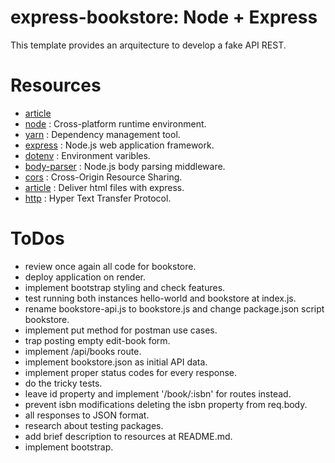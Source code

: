 # express-bookstore: Node + Express

This template provides an arquitecture to develop a fake API REST.

# Resources

- [article](https://stackabuse.com/building-a-rest-api-with-node-and-express/)
- [node](https://nodejs.org/en) : Cross-platform runtime environment.
- [yarn](https://classic.yarnpkg.com/en/) : Dependency management tool.
- [express](https://expressjs.com/) : Node.js web application framework.
- [dotenv](https://www.npmjs.com/package/dotenv) : Environment varibles.
- [body-parser](https://www.npmjs.com/package/body-parser) : Node.js body parsing middleware.
- [cors](https://www.npmjs.com/package/cors) : Cross-Origin Resource Sharing.
- [article](https://www.digitalocean.com/community/tutorials/use-expressjs-to-deliver-html-files) : Deliver html files with express.
- [http](https://http.dev/) : Hyper Text Transfer Protocol.

# ToDos

- review once again all code for bookstore.
- deploy application on render.
- implement bootstrap styling and check features.
- test running both instances hello-world and bookstore at index.js.
- rename bookstore-api.js to bookstore.js and change package.json script bookstore.
- implement put method for postman use cases.
- trap posting empty edit-book form.
- implement /api/books route.
- implement bookstore.json as initial API data.
- implement proper status codes for every response.
- do the tricky tests.
- leave id property and implement '/book/:isbn' for routes instead.
- prevent isbn modifications deleting the isbn property from req.body.
- all responses to JSON format.
- research about testing packages.
- add brief description to resources at README.md.
- implement bootstrap.
